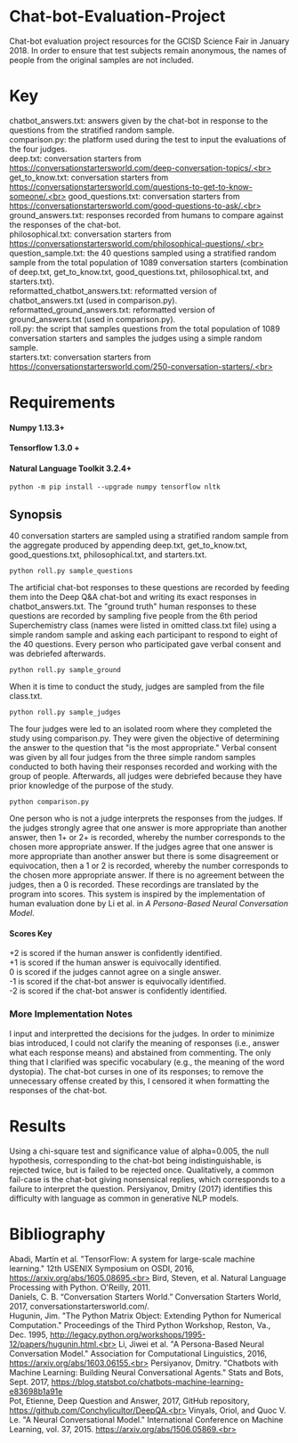 # Chat-bot-Evaluation-Project
Chat-bot evaluation project resources for the GCISD Science Fair in January 2018. In order to ensure that test subjects remain anonymous, the names of people from the original samples are not included.
# Key
chatbot_answers.txt: answers given by the chat-bot in response to the questions from the stratified random sample.<br>
comparison.py: the platform used during the test to input the evaluations of the four judges.<br>
deep.txt: conversation starters from https://conversationstartersworld.com/deep-conversation-topics/.<br>
get_to_know.txt: conversation starters from https://conversationstartersworld.com/questions-to-get-to-know-someone/.<br>
good_questions.txt: conversation starters from https://conversationstartersworld.com/good-questions-to-ask/.<br>
ground_answers.txt: responses recorded from humans to compare against the responses of the chat-bot.<br>
philosophical.txt: conversation starters from https://conversationstartersworld.com/philosophical-questions/.<br>
question_sample.txt: the 40 questions sampled using a stratified random sample from the total population of 1089 conversation starters (combination of deep.txt, get_to_know.txt, good_questions.txt, philosophical.txt, and starters.txt).<br>
reformatted_chatbot_answers.txt: reformatted version of chatbot_answers.txt (used in comparison.py).<br>
reformatted_ground_answers.txt: reformatted version of ground_answers.txt (used in comparison.py).<br>
roll.py: the script that samples questions from the total population of 1089 conversation starters and samples the judges using a simple random sample.<br>
starters.txt: conversation starters from https://conversationstartersworld.com/250-conversation-starters/.<br>
<br>
# Requirements
#### Numpy 1.13.3+
#### Tensorflow 1.3.0 + 
#### Natural Language Toolkit 3.2.4+
```batch
python -m pip install --upgrade numpy tensorflow nltk
```
## Synopsis
40 conversation starters are sampled using a stratified random sample from the aggregate produced by appending deep.txt, get_to_know.txt, good_questions.txt, philosophical.txt, and starters.txt. 
```batch
python roll.py sample_questions
```
The artificial chat-bot responses to these questions are recorded by feeding them into the Deep Q&A chat-bot and writing its exact responses in chatbot_answers.txt. The "ground truth" human responses to these questions are recorded by sampling five people from the 6th period Superchemistry class (names were listed in omitted class.txt file) using a simple random sample and asking each participant to respond to eight of the 40 questions. Every person who participated gave verbal consent and was debriefed afterwards.
```batch
python roll.py sample_ground
```
When it is time to conduct the study, judges are sampled from the file class.txt.
```batch
python roll.py sample_judges
```
The four judges were led to an isolated room where they completed the study using comparison.py. They were given the objective of determining the answer to the question that "is the most appropriate." Verbal consent was given by all four judges from the three simple random samples conducted to both having their responses recorded and working with the group of people. Afterwards, all judges were debriefed because they have prior knowledge of the purpose of the study.
```batch
python comparison.py
```
One person who is not a judge interprets the responses from the judges. If the judges strongly agree that one answer is more appropriate than another answer, then 1+ or 2+ is recorded, whereby the number corresponds to the chosen more appropriate answer. If the judges agree that one answer is more appropriate than another answer but there is some disagreement or equivocation, then a 1 or 2 is recorded, whereby the number corresponds to the chosen more appropriate answer. If there is no agreement between the judges, then a 0 is recorded. These recordings are translated by the program into scores. This system is inspired by the implementation of human evaluation done by Li et al. in <i>A Persona-Based Neural Conversation Model</i>.
#### Scores Key
+2 is scored if the human answer is confidently identified.<br>
+1 is scored if the human answer is equivocally identified.<br>
0 is scored if the judges cannot agree on a single answer.<br>
-1 is scored if the chat-bot answer is equivocally identified.<br>
-2 is scored if the chat-bot answer is confidently identified.<br>
### More Implementation Notes
I input and interpretted the decisions for the judges. In order to minimize bias introduced, I could not clarify the meaning of responses (i.e., answer what each response means) and abstained from commenting. The only thing that I clarified was specific vocabulary (e.g., the meaning of the word dystopia). The chat-bot curses in one of its responses; to remove the unnecessary offense created by this, I censored it when formatting the responses of the chat-bot. 
# Results
Using a chi-square test and significance value of alpha=0.005, the null hypothesis, corresponding to the chat-bot being indistinguishable, is rejected twice, but is failed to be rejected once. Qualitatively, a common fail-case is the chat-bot giving nonsensical replies, which corresponds to a failure to interpret the question. Persiyanov, Dmitry (2017) identifies this difficulty with language as common in generative NLP models.
<br>
# Bibliography
Abadi, Martín et al. "TensorFlow: A system for large-scale machine learning." 12th USENIX Symposium on OSDI, 2016, https://arxiv.org/abs/1605.08695.<br>
Bird, Steven, et al. Natural Language Processing with Python. O'Reilly, 2011.<br>
Daniels, C. B. “Conversation Starters World.” Conversation Starters World, 2017, conversationstartersworld.com/.<br>
Hugunin, Jim.  "The Python Matrix Object: Extending Python for Numerical Computation." Proceedings of the Third Python Workshop, Reston, Va., Dec. 1995, http://legacy.python.org/workshops/1995-12/papers/hugunin.html.<br>
Li, Jiwei et al. "A Persona-Based Neural Conversation Model." Association for Computational Linguistics, 2016, https://arxiv.org/abs/1603.06155.<br>
Persiyanov, Dmitry. "Chatbots with Machine Learning: Building Neural Conversational Agents." Stats and Bots, Sept. 2017, https://blog.statsbot.co/chatbots-machine-learning-e83698b1a91e<br>
Pot, Etienne, Deep Question and Answer, 2017, GitHub repository, https://github.com/Conchylicultor/DeepQA.<br>
Vinyals, Oriol, and Quoc V. Le. "A Neural Conversational Model." International Conference on Machine Learning, vol. 37, 2015. https://arxiv.org/abs/1506.05869.<br>
